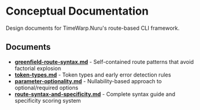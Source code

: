 # Conceptual Documentation

Design documents for TimeWarp.Nuru's route-based CLI framework.

## Documents

- **[greenfield-route-syntax.md](greenfield-route-syntax.md)** - Self-contained route patterns that avoid factorial explosion
- **[token-types.md](token-types.md)** - Token types and early error detection rules
- **[parameter-optionality.md](parameter-optionality.md)** - Nullability-based approach to optional/required options
- **[route-syntax-and-specificity.md](route-syntax-and-specificity.md)** - Complete syntax guide and specificity scoring system
